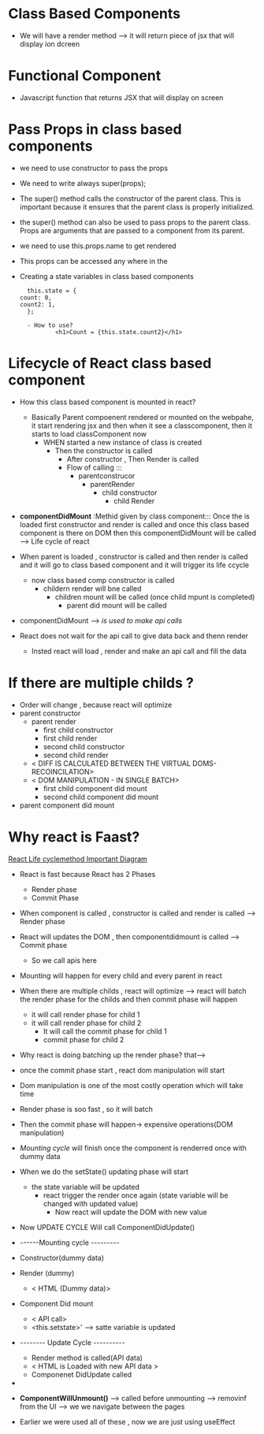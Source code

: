 # Class Based Components

- We will have a render method --> it will return piece of jsx that will display ion dcreen

# Functional Component

- Javascript function that returns JSX that will display on screen

# Pass Props in class based components

- we need to use constructor to pass the props
- We need to write always super(props);
- The super() method calls the constructor of the parent class. This is important because it ensures that the parent class is properly initialized.
- the super() method can also be used to pass props to the parent class. Props are arguments that are passed to a component from its parent.
- we need to use this.props.name to get rendered
- This props can be accessed any where in the

- Creating a state variables in class based components

        this.state = {
      count: 0,
      count2: 1,
        };

        - How to use?
                <h1>Count = {this.state.count2}</h1>

# Lifecycle of React class based component

- How this class based component is mounted in react?

  - Basically Parent compoenent rendered or mounted on the webpahe, it start rendering jsx and then when it see a classcomponent, then it starts to load classComponent now
    - WHEN started a new instance of class is created
      - Then the constructor is called
        - After constructor , Then Render is called
        - Flow of calling :::
          - parentconstrucor
            - parentRender
              - child constructor
                - child Render

- **componentDidMount** :Methid given by class component::: Once the is loaded first constructor and render is called and once this class based component is there on DOM then this componentDidMount will be called --> Life cycle of react

- When parent is loaded , constructor is called and then render is called and it will go to class based component and it will trigger its life ccycle

  - now class based comp constructor is called
    - childern render will bne called
      - children mount will be called (once child mpunt is completed)
        - parent did mount will be called

- componentDidMount --> _is used to make api calls_
- React does not wait for the api call to give data back and thenn render
  - Insted react will load , render and make an api call and fill the data

# If there are multiple childs ?

- Order will change , because react will optimize
- parent constructor
  - parent render
    - first child constructor
    - first child render
    - second child constructor
    - second child render
  - < DIFF IS CALCULATED BETWEEN THE VIRTUAL DOMS-RECOINCILATION>
  - < DOM MANIPULATION - IN SINGLE BATCH>
    - first child component did mount
    - second child component did mount
- parent component did mount

# Why react is Faast?

[React Life cyclemethod Important Diagram](https://projects.wojtekmaj.pl/react-lifecycle-methods-diagram/)

- React is fast because React has 2 Phases

  - Render phase
  - Commit Phase

- When component is called , constructor is called and render is called --> Render phase
- React will updates the DOM , then componentdidmount is called --> Commit phase
  - So we call apis here
- Mounting will happen for every child and every parent in react

- When there are multiple childs , react will optimize --> react will batch the render phase for the childs and then commit phase will happen
  - it will call render phase for child 1
  - it will call render phase for child 2
    - It will call the commit phase for child 1
    - commit phase for child 2
- Why react is doing batching up the render phase? that-->
- once the commit phase start , react dom manipulation will start
- Dom manipulation is one of the most costly operation which will take time
- Render phase is soo fast , so it will batch
- Then the commit phase will happen-> expensive operations(DOM manipulation)

- _Mounting cycle_ will finish once the component is renderred once with dummy data
- When we do the setState() updating phase will start
  - the state variable will be updated
    - react trigger the render once again (state variable will be changed with updated value)
      - Now react will update the DOM with new value
- Now UPDATE CYCLE Will call ComponentDidUpdate()

- ------Mounting cycle ---------
- Constructor(dummy data)
- Render (dummy)
  - < HTML (Dummy data)>
- Component Did mount
  - < API call>
  - <this.setstate>' --> satte variable is updated
- -------- Update Cycle ----------
  - Render method is called(API data)
  - < HTML is Loaded with new API data >
  - Componenet DidUpdate called
-

- **ComponentWillUnmount()** --> called before unmounting --> removinf from the UI --> we we navigate between the pages

- Earlier we were used all of these , now we are just using useEffect

